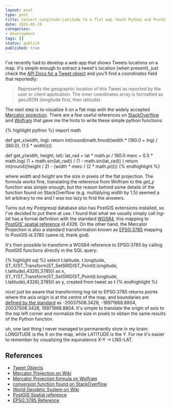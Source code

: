 ```yaml
---
layout: post
type: post
title: Convert Longitude-Latitude to a flat map (both Python and PostGIS)
date: 2015-05-19
categories:
- development
tags: []
status: publish
published: true
---
```


I've recently had to develop a web app that shows Tweets locations on a map. It's simple enough to extract a tweet's location (when present), just check the [API Docs for a Tweet object][tweet_obj] and you'll find a *coordinates* field that reportedly:

> Represents the geographic location of this Tweet as reported by the user or client application. The inner coordinates array is formatted as geoJSON (longitude first, then latitude).

The next step is to visualize it on a flat map with the widely accepted [Mercator projection][merc_wiki]. There are a few useful references on [StackOverflow][stack_conv] and [Wolfram][merc_wolfram] that gave me the hints to write these simple python functions:

{% highlight python %}
import math

def get_x(width, lng):
    return int(round(math.fmod((width * (180.0 + lng) / 360.0), (1.5 * width))))

def get_y(width, height, lat):
    lat_rad = lat * math.pi / 180.0
    merc = 0.5 * math.log( (1 + math.sin(lat_rad)) / (1 - math.sin(lat_rad)) )
    return int(round((height / 2) - (width * merc / (2 * math.pi))))
{% endhighlight %}

where *width* and *height* are the size in pixels of the flat projection. The formula works fine, translating the reference from Wolfram to the *get_y* function was simple enough, but the reason behind some details of the function found on StackOverflow (e.g. multiplying *width* by 1.5) seemed a bit arbitrary to me and I was too lazy to find the answers.


Turns out my Postgresql database also has PostGIS extensions installed, so I've decided to put them at use. I found that what we usually simply call *lng-lat* has a formal definition with the standard [WGS84][wgs_wiki], this mapping to [PostGIS' spatial reference][srid] id.4326. On the other hand, the Mercator Projection is also a standard transformation known as [EPSG:3785][epsg] mapping to PostGIS id.3785 (same id, thank god).


It's then possible to transform a WGS84 reference to EPSG:3785 by calling PostGIS functions directly in the SQL query:

{% highlight sql %}
select
    t.latitude,
    t.longitude,
    ST_X(ST_Transform(ST_SetSRID(ST_Point(t.longitude, t.latitude),4326),3785)) as x,
    ST_Y(ST_Transform(ST_SetSRID(ST_Point(t.longitude, t.latitude),4326),3785)) as y,
    created
from tweet as t
{% endhighlight %}

nice! just be aware that transforming lng-lat to EPSG:3785 returns points where the axis origin is at the centre of the map, and boundaries are [defined by the standard][epsg] as -20037508.3428, -19971868.8804, 20037508.3428, 19971868.8804. It's simple to translate the origin of axis to the top left corner and normalize the size in pixels to obtain the same results of the Python function.

uh, one last thing I never managed to permanently store in my brain: LONGITUDE is the X on the map, while LATITUDE is the Y. For me it's easier to remember by visualizing the equivalence X-Y -> LNG-LAT.

## References

- [Tweet Objects][tweet_obj]
- [Mercator Projection on Wiki][merc_wiki]
- [Mercator Projection formula on Wolfram][merc_wolfram]
- [conversion function found on StackOverflow][stack_conv]
- [World Geodetic System on Wiki][wgs_wiki]
- [PostGIS Spatial reference][srid]
- [EPSG:3785 Reference][epsg]

[tweet_obj]: https://dev.twitter.com/overview/api/tweets "Tweet Objects"
[merc_wiki]: http://en.wikipedia.org/wiki/Mercator_projection "Mercator Projection on Wiki"
[merc_wolfram]: http://mathworld.wolfram.com/MercatorProjection.html "Mercator Projection formula on Wolfram"
[stack_conv]: http://stackoverflow.com/questions/16080225/convert-lat-long-to-x-y-coordinates-c "StackOverflow conversion function"
[wgs_wiki]: http://en.wikipedia.org/wiki/World_Geodetic_System "World Geodetic System on Wiki"
[srid]: http://postgis.net/docs/using_postgis_dbmanagement.html#spatial_ref_sys "PostGIS Spatial reference"
[epsg]: http://spatialreference.org/ref/epsg/popular-visualisation-crs-mercator/ "EPSG:3785 Reference"
